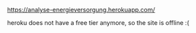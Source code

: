 https://analyse-energieversorgung.herokuapp.com/

heroku does not have a free tier anymore, so the site is offline :(
